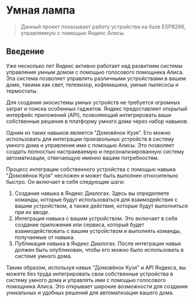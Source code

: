 # Умная лампа
>Данный проект показывает работу устройства на базе ESP8266, управляемую с помощью Яндекс Алисы.
## Введение
Уже несколько лет Яндекс активно работает над развитием системы управления умным домом с помощью голосового помощника Алиса. Эта система позволяет управлять различными устройствами в вашем доме, такими как свет, телевизор, кофемашина, умные пылесосы и термостаты.

Для создания экосистемы умных устройств не требуется огромных затрат и поиска особенных гаджетов. Яндекс предоставляет открытый интерфейс приложений (API), позволяющий интегрировать ваши собственные решения в платформу умного дома через набор навыков.

Одним из таких навыков является "Домовёнок Кузя". Его можно использовать для интеграции произвольных устройств в систему умного дома и управления ими с помощью Алисы. Это позволяет создать полностью настраиваемую и персонализированную систему автоматизации, отвечающую именно вашим потребностям.

Процесс интеграции собственного устройства с помощью навыка "Домовёнок Кузя" несложен и может быть выполнен относительно быстро. Он включает в себя следующие шаги:

1. Создание навыка в Яндекс Диалогах. Здесь вы определяете команды, которые будут использоваться для взаимодействия с вашим устройством, а также действия, которые будут выполняться при их вводе.
2. Интеграция навыка с вашим устройством. Это включает в себя создание приложения или сервиса, который будет взаимодействовать с вашим устройством и выполнять команды, получаемые от навыка.
3. Публикация навыка в Яндекс Диалогах. После интеграции навык должен быть опубликован, чтобы его можно было использовать в системе умного дома.

Таким образом, используя навык "Домовёнок Кузя" и API Яндекса, вы можете без труда интегрировать свои собственные устройства в систему умного дома и управлять ими с помощью голосового помощника Алиса. Это открывает широкие возможности для создания уникальных и удобных решений для автоматизации вашего дома.
